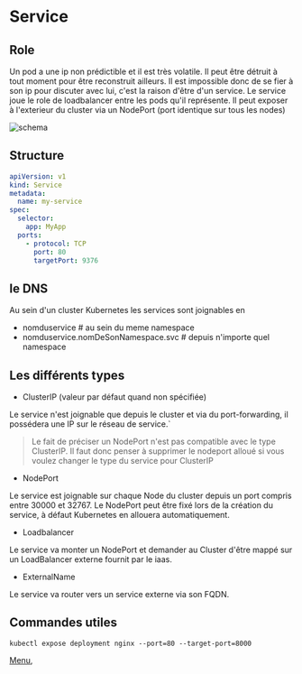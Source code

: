 # Service
## Role
Un pod a une ip non prédictible et il est très volatile.
Il peut être détruit à tout moment pour être reconstruit ailleurs.
Il est impossible donc de se fier à son ip pour discuter avec lui, c'est la raison d'être d'un service.
Le service  joue le role de loadbalancer entre les pods qu'il représente.
Il peut exposer à l'exterieur du cluster via un NodePort (port identique sur tous les nodes)

![schema](https://obeyler.github.io/Formation-K8S/images/service.svg)
## Structure
```yaml
apiVersion: v1
kind: Service
metadata:
  name: my-service
spec:
  selector:
    app: MyApp
  ports:
    - protocol: TCP
      port: 80
      targetPort: 9376
```
## le DNS
Au sein d'un cluster Kubernetes les services sont joignables en
- nomduservice # au sein du meme namespace
- nomduservice.nomDeSonNamespace.svc # depuis n'importe quel namespace 

## Les différents types 
- ClusterIP (valeur par défaut quand non spécifiée)

Le service n'est joignable que depuis le cluster et via du port-forwarding, il possédera une IP sur le réseau de service.` 
>Le fait de préciser un NodePort n'est pas compatible avec le type ClusterIP. Il faut donc penser à supprimer le nodeport alloué si vous voulez changer le type du service pour ClusterIP

- NodePort

Le service est joignable sur chaque Node du cluster depuis un port compris entre 30000 et 32767.
Le NodePort peut être fixé lors de la création du service, à défaut Kubernetes en allouera automatiquement.

- Loadbalancer

Le service va monter un NodePort et demander au Cluster d'être mappé sur un LoadBalancer externe fournit par le iaas.

- ExternalName

Le service va router vers un service externe via son FQDN.

## Commandes utiles
```
kubectl expose deployment nginx --port=80 --target-port=8000
```

[Menu](https://obeyler.github.io/Formation-K8S/),
